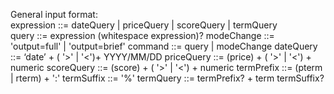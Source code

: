General input format:<br/>
expression						 ::=	dateQuery	|	priceQuery	|	scoreQuery	|	termQuery	
query											 ::=	expression	(whitespace	expression)?
modeChange ::=	'output=full'	|	'output=brief'
command ::=	query	|	modeChange
dateQuery					 ::=	‘date’ +	(	'>'	|	'<')+	YYYY/MM/DD
priceQuery ::=	(price)	+	(	'>'	|	'<') +	numeric
scoreQuery ::=	(score)	+	(	'>'	|	'<') +	numeric
termPrefix ::=	(pterm	|	rterm)	+ ':'
termSuffix						 ::=	'%'	
termQuery							 ::=	termPrefix?	+ term	termSuffix?
